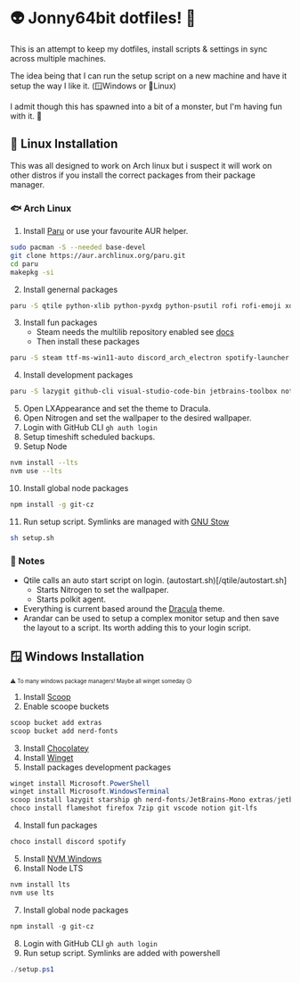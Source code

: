 # 👽 Jonny64bit dotfiles! 🍰

This is an attempt to keep my dotfiles, install scripts & settings in sync across multiple machines.

The idea being that I can run the setup script on a new machine and have it setup the way I like it. (🪟Windows or 🐧Linux)

I admit though this has spawned into a bit of a monster, but I'm having fun with it. 🤖

## 🐧 Linux Installation 

This was all designed to work on Arch linux but i suspect it will work on other distros if you install the correct packages from their package manager.

### 🐟 Arch Linux

1. Install [Paru](https://github.com/Morganamilo/paru) or use your favourite AUR helper.
```bash
sudo pacman -S --needed base-devel
git clone https://aur.archlinux.org/paru.git
cd paru
makepkg -si
```
2. Install genernal packages
```bash
paru -S qtile python-xlib python-pyxdg python-psutil rofi rofi-emoji xdotool alacritty flameshot nitrogen polkit-gnome ttf-jetbrains-mono-nerd stow fish arandr dracula-gtk-theme starship firefox git lxappearance neofetch p7zip thunar timeshift cronie dunst volctl playerctl picom
```
3. Install fun packages
    - Steam needs the multilib repository enabled see [docs](https://wiki.archlinux.org/title/Official_repositories#multilib)
    - Then install these packages
```bash
paru -S steam ttf-ms-win11-auto discord_arch_electron spotify-launcher
```
4. Install development packages
```bash
paru -S lazygit github-cli visual-studio-code-bin jetbrains-toolbox notion-app nvm git-lfs
```
5. Open LXAppearance and set the theme to Dracula.
6. Open Nitrogen and set the wallpaper to the desired wallpaper.
7. Login with GitHub CLI `gh auth login`
8. Setup timeshift scheduled backups.
9. Setup Node
```bash
nvm install --lts
nvm use --lts
```
10. Install global node packages
```bash
npm install -g git-cz
```
11. Run setup script. Symlinks are managed with [GNU Stow](https://www.gnu.org/software/stow/)
```bash
sh setup.sh
```

### 📓 Notes
 
- Qtile calls an auto start script on login. (autostart.sh)[/qtile/autostart.sh]
    - Starts Nitrogen to set the wallpaper.
    - Starts polkit agent.
- Everything is current based around the [Dracula](https://draculatheme.com/) theme.
- Arandar can be used to setup a complex monitor setup and then save the layout to a script. Its worth adding this to your login script.

## 🪟 Windows Installation

<sub><sup>⚠️ To many windows package managers! Maybe all winget someday 😥</sup></sub>

1. Install [Scoop](https://scoop.sh/)
2. Enable scoope buckets
```powershell
scoop bucket add extras
scoop bucket add nerd-fonts
```
3. Install [Chocolatey](https://chocolatey.org/install#individual)
4. Install [Winget](https://apps.microsoft.com/store/detail/app-installer/9NBLGGH4NNS1?hl=en-gb&gl=gb&rtc=1)
4. Install packages development packages
```powershell
winget install Microsoft.PowerShell
winget install Microsoft.WindowsTerminal
scoop install lazygit starship gh nerd-fonts/JetBrains-Mono extras/jetbrains-toolbox
choco install flameshot firefox 7zip git vscode notion git-lfs
```
4. Install fun packages
```powershell
choco install discord spotify
```
5. Install [NVM Windows](https://github.com/coreybutler/nvm-windows)
6. Install Node LTS
```powershell
nvm install lts
nvm use lts
```
7. Install global node packages
```powershell
npm install -g git-cz
```
8. Login with GitHub CLI `gh auth login`
9. Run setup script. Symlinks are added with powershell
```powershell
./setup.ps1
```